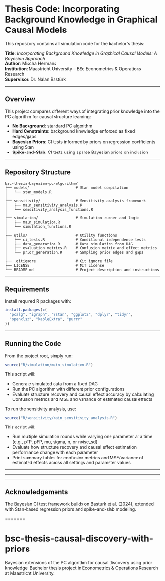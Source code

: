 # Thesis Code: Incorporating Background Knowledge in Graphical Causal Models

This repository contains all simulation code for the bachelor's thesis:

**Title**: *Incorporating Background Knowledge in Graphical Causal Models: A Bayesian Approach*  
**Author**: Mischa Hermans  
**Institution**: Maastricht University – BSc Econometrics & Operations Research  
**Supervisor**: Dr. Nalan Bastürk

---

## Overview

This project compares different ways of integrating prior knowledge into the PC algorithm for causal structure learning:

- **No Background**: standard PC algorithm
- **Hard Constraints**: background knowledge enforced as fixed edges/gaps
- **Bayesian Priors**: CI tests informed by priors on regression coefficients using Stan
- **Spike-and-Slab**: CI tests using sparse Bayesian priors on inclusion

---

## Repository Structure

```
bsc-thesis-bayesian-pc-algorithm/
├── models/                     # Stan model compilation
│   └── stan_models.R
│
├── sensitivity/                # Sensitivity analysis framework
│   ├── main_sensitivity_analysis.R
│   └── sensitivity_analysis_functions.R
│
├── simulation/                 # Simulation runner and logic
│   ├── main_simulation.R
│   └── simulation_functions.R
│
├── utils/                      # Utility functions
│   ├── ci_tests.R              # Conditional independence tests
│   ├── data_generation.R       # Data simulation from DAG
│   ├── evaluation_metrics.R    # Confusion matrix and effect metrics
│   └── prior_generation.R      # Sampling prior edges and gaps
│
├── .gitignore                  # Git ignore file
├── LICENSE                     # MIT License
└── README.md                   # Project description and instructions

```

---

## Requirements

Install required R packages with:

```r
install.packages(c(
  "pcalg", "igraph", "rstan", "ggplot2", "dplyr", "tidyr",
  "openxlsx", "kableExtra", "purrr"
))
```

---

## Running the Code

From the project root, simply run:

```r
source("R/simulation/main_simulation.R")
```

This script will:
- Generate simulated data from a fixed DAG
- Run the PC algorithm with different prior configurations
- Evaluate structure recovery and causal effect accuracy by calculating Confusion metrics and MSE and variance of estimated causal effects

To run the sensitivity analysis, use:

```r
source("R/sensitivity/main_sensitivity_analysis.R")
```

This script will:

- Run multiple simulation rounds while varying one parameter at a time (e.g., pTP, pFP, mu, sigma, n, or noise_sd)
- Evaluate how structure recovery and causal effect estimation performance change with each parameter
- Print summary tables for confusion metrics and MSE/variance of estimated effects across all settings and parameter values

---

---

---

## Acknowledgements

The Bayesian CI test framework builds on Basturk et al. (2024), extended with Stan-based regression priors and spike-and-slab modeling.

=======
# bsc-thesis-causal-discovery-with-priors
Bayesian extensions of the PC algorithm for causal discovery using prior knowledge. Bachelor thesis project in Econometrics &amp; Operations Research at Maastricht University.